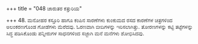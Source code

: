 +++
title = "048 ಚಾರುತರ ಕತ್ತುರಿಯ"

+++
48.  ಮನೋಹರ ಕಸ್ತೂರಿ ಹಾಗೂ ಕಂಪಿನ ಸಾರಣೆಗಳು ಕುಂಕುಮದ ರಸದ ಕಾರಣೆಗಳ ಚಿತ್ರಗಳಿಂದ ಅಲಂಕರಣಗೊಂಡ ಗೋಡೆಗಳು ಮೆರೆದವು. ಓರಣವಾಗಿ ಬೀದಿಗಳನ್ನು ಇರಿಸಲಾಗಿತ್ತು. ತೋರಣಗಳನ್ನು ಕಟ್ಟಿ ತಟ್ಟೆಗಳನ್ನು ಸಿದ್ಧ ಪಡಿಸಿಕೊಂಡು ಪನ್ನೀರುಗಳ ಸಾಧನಗಳಿಂದ ಸಜ್ಜಾಗಿ ಮನೆ ಮನೆಗಳು ಶೋಭಿಸಿದವು.